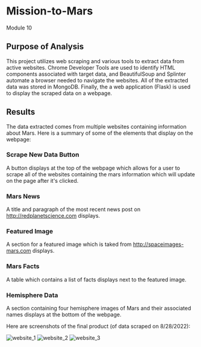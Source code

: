 # Mission-to-Mars
Module 10

## Purpose of Analysis
This project utilizes web scraping and various tools to extract data from active websites. Chrome Developer Tools are used to identify HTML components associated with target data, and BeautifulSoup and Splinter automate a browser needed to navigate the websites. All of the extracted data was stored in MongoDB. Finally, the a web application (Flask) is used to display the scraped data on a webpage.

## Results
The data extracted comes from multiple websites containing information about Mars. Here is a summary of some of the elements that display on the webpage:

### Scrape New Data Button
A button displays at the top of the webpage which allows for a user to scrape all of the websites containing the mars information which will update on the page after it's clicked.

### Mars News
A title and paragraph of the most recent news post on http://redplanetscience.com displays.

### Featured Image
A section for a featured image which is taked from http://spaceimages-mars.com displays.

### Mars Facts
A table which contains a list of facts displays next to the featured image.

### Hemisphere Data
A section containing four hemisphere images of Mars and their associated names displays at the bottom of the webpage.

Here are screenshots of the final product (of data scraped on 8/28/2022):

![website_1](https://user-images.githubusercontent.com/107309793/187079791-6b94630a-ada0-4f2f-a551-4af2326ee48e.png)
![website_2](https://user-images.githubusercontent.com/107309793/187082334-c884354e-d1e7-4ffd-aa03-6225186c9f1f.png)
![website_3](https://user-images.githubusercontent.com/107309793/187082338-4fbf13bc-9740-496f-a07d-f7c94ae73fa3.png)
